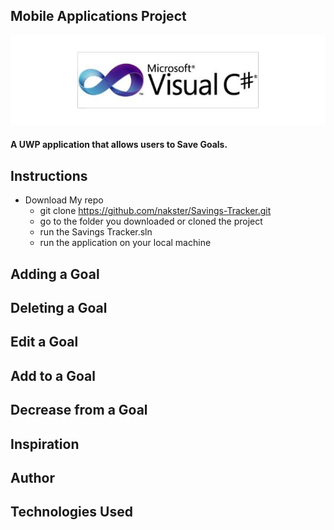 ## Mobile Applications Project
![](./images/pic1.png) 
#### A UWP application that allows users to Save Goals.

## Instructions
+ Download My repo
  - git clone https://github.com/nakster/Savings-Tracker.git 
  - go to the folder you downloaded or cloned the project
  - run the Savings Tracker.sln
  - run the application on your local machine 
  
## Adding a Goal


## Deleting a Goal


## Edit a Goal

## Add to a Goal

## Decrease from a Goal

## Inspiration

## Author

## Technologies Used


  
  

  
